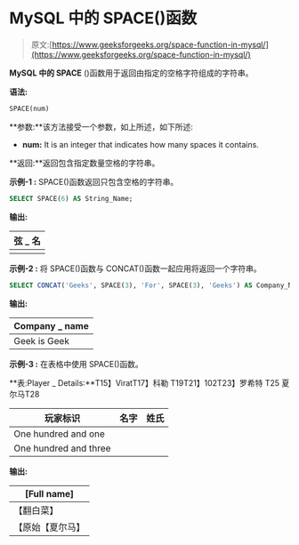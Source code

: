 # MySQL 中的 SPACE()函数

> 原文:[https://www.geeksforgeeks.org/space-function-in-mysql/](https://www.geeksforgeeks.org/space-function-in-mysql/)

**MySQL 中的 SPACE** ()函数用于返回由指定的空格字符组成的字符串。

**语法:**

```sql
SPACE(num)

```

**参数:**该方法接受一个参数，如上所述，如下所述:

*   **num:** It is an integer that indicates how many spaces it contains.

**返回:**返回包含指定数量空格的字符串。

**示例-1 :** SPACE()函数返回只包含空格的字符串。

```sql
SELECT SPACE(6) AS String_Name;

```

**输出:**

| 弦 _ 名 |
| --- |
|  |

**示例-2 :** 将 SPACE()函数与 CONCAT()函数一起应用将返回一个字符串。

```sql
SELECT CONCAT('Geeks', SPACE(3), 'For', SPACE(3), 'Geeks') AS Company_Name;

```

**输出:**

| Company _ name |
| --- |
| Geek is Geek |

**示例-3 :** 在表格中使用 SPACE()函数。

**表:Player _ Details:**T15】ViratT17】科勒 T19T21】102T23】罗希特 T25 夏尔马T28

| 玩家标识 | 名字 | 姓氏 |
| --- | --- | --- |
| One hundred and one |
| One hundred and three |

**输出:**

| [Full name] |
| --- |
| 【翻白菜】 |
| 【原始【夏尔马】 |